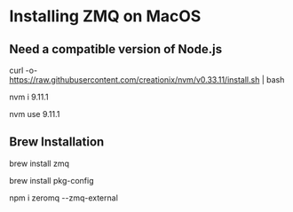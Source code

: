 # Installing ZMQ on MacOS

Need a compatible version of Node.js
------------------------------------
curl -o- https://raw.githubusercontent.com/creationix/nvm/v0.33.11/install.sh | bash

nvm i 9.11.1

nvm use 9.11.1

Brew Installation
-----------------
brew install zmq

brew install pkg-config

npm i zeromq --zmq-external
